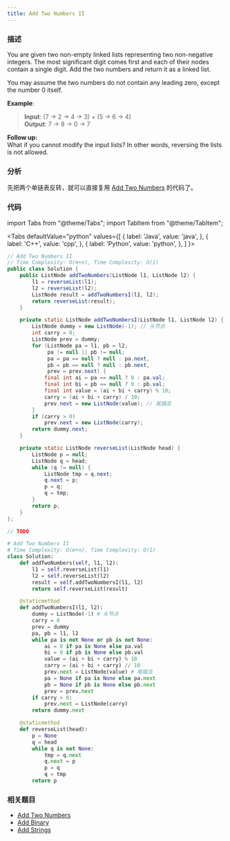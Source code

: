 ```yaml
---
title: Add Two Numbers II
---
```


### 描述

You are given two non-empty linked lists representing two non-negative integers. The most significant digit comes first and each of their nodes contain a single digit. Add the two numbers and return it as a linked list.

You may assume the two numbers do not contain any leading zero, except the number 0 itself.

**Example**:

> **Input**: (7 -> 2 -> 4 -> 3) + (5 -> 6 -> 4)  
> **Output**: 7 -> 8 -> 0 -> 7

**Follow up:**  
What if you cannot modify the input lists? In other words, reversing the lists is not allowed.

### 分析

先把两个单链表反转，就可以直接复用 [Add Two Numbers](add-two-numbers.md) 的代码了。

### 代码

import Tabs from "@theme/Tabs";
import TabItem from "@theme/TabItem";

<Tabs
defaultValue="python"
values={[
{ label: 'Java', value: 'java', },
{ label: 'C++', value: 'cpp', },
{ label: 'Python', value: 'python', },
]
}>
<TabItem value="java">

```java
// Add Two Numbers II
// Time Complexity: O(m+n), Time Complexity: O(1)
public class Solution {
    public ListNode addTwoNumbers(ListNode l1, ListNode l2) {
        l1 = reverseList(l1);
        l2 = reverseList(l2);
        ListNode result = addTwoNumbersI(l1, l2);
        return reverseList(result);
    }

    private static ListNode addTwoNumbersI(ListNode l1, ListNode l2) {
        ListNode dummy = new ListNode(-1); // 头节点
        int carry = 0;
        ListNode prev = dummy;
        for (ListNode pa = l1, pb = l2;
             pa != null || pb != null;
             pa = pa == null ? null : pa.next,
             pb = pb == null ? null : pb.next,
             prev = prev.next) {
            final int ai = pa == null ? 0 : pa.val;
            final int bi = pb == null ? 0 : pb.val;
            final int value = (ai + bi + carry) % 10;
            carry = (ai + bi + carry) / 10;
            prev.next = new ListNode(value); // 尾插法
        }
        if (carry > 0)
            prev.next = new ListNode(carry);
        return dummy.next;
    }

    private static ListNode reverseList(ListNode head) {
        ListNode p = null;
        ListNode q = head;
        while (q != null) {
            ListNode tmp = q.next;
            q.next = p;
            p = q;
            q = tmp;
        }
        return p;
    }
};
```

</TabItem>
<TabItem value="cpp">

```cpp
// TODO
```

</TabItem>
<TabItem value="python">

```python
# Add Two Numbers II
# Time Complexity: O(m+n), Time Complexity: O(1)
class Solution:
    def addTwoNumbers(self, l1, l2):
        l1 = self.reverseList(l1)
        l2 = self.reverseList(l2)
        result = self.addTwoNumbersI(l1, l2)
        return self.reverseList(result)

    @staticmethod
    def addTwoNumbersI(l1, l2):
        dummy = ListNode(-1) # 头节点
        carry = 0
        prev = dummy
        pa, pb = l1, l2
        while pa is not None or pb is not None:
            ai = 0 if pa is None else pa.val
            bi = 0 if pb is None else pb.val
            value = (ai + bi + carry) % 10
            carry = (ai + bi + carry) // 10
            prev.next = ListNode(value) # 尾插法
            pa = None if pa is None else pa.next
            pb = None if pb is None else pb.next
            prev = prev.next
        if carry > 0:
            prev.next = ListNode(carry)
        return dummy.next

    @staticmethod
    def reverseList(head):
        p = None
        q = head
        while q is not None:
            tmp = q.next
            q.next = p
            p = q
            q = tmp
        return p
```

</TabItem>
</Tabs>

### 相关题目

- [Add Two Numbers](add-two-numbers.md)
- [Add Binary](../simulation/add-binary.md)
- [Add Strings](../simulation/add-strings.md)
